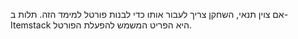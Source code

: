 אם צוין תנאי, השחקן צריך לעבור אותו כדי לבנות פורטל למימד הזה. תלות ב-Itemstack היא הפריט המשמש להפעלת הפורטל.